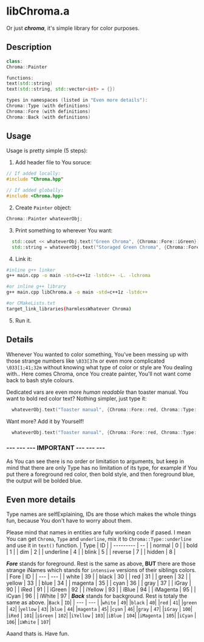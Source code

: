 # libChroma.a
Or just **_chroma_**, it's simple library for color purposes.

## Description

```c++
class:
Chroma::Painter

functions:
text(std::string)
text(std::string, std::vector<int> = {})

types in namespaces (listed in "Even more details"):
Chroma::Type (with definitions)
Chroma::Fore (with definitions)
Chroma::Back (with definitions)
```

## Usage
Usage is pretty simple (5 steps):
1. Add header file to You soruce:

```c++
// If added locally:
#include "Chroma.hpp"

// If added globally:
#include <Chroma.hpp>
```

2. Create `Painter` object:

```c++
Chroma::Painter whateverObj;
```

3. Print something to wherever You want:

```c++
  std::cout << whateverObj.text("Green Chroma", {Chroma::Fore::iGreen}) << std::endl;
  std::string = whateverObj.text("Storaged Green Chroma", {Chroma::Fore::iGreen});
```

4. Link it:

```bash
#inline g++ linker
g++ main.cpp -o main -std=c++1z -lstdc++ -L. -lchroma

#or inline g++ library
g++ main.cpp libChroma.a -o main -std=c++1z -lstdc++

#or CMakeLists.txt
target_link_libraries(harmlessWhatever Chroma)
```

5. Run it.

## Details
Whenever You wanted to color something, You've been messing up with those strange numbers like `\033[37m` or even more complicated `\033[1;41;32m` without knowing what type of color or style are You dealing with.. Here comes Chroma, once You create painter, You'll not want come back to bash style colours. 

Dedicated vars are even more *human readable* than toaster manual. You want to bold red color text? Nothing simpler, just type it:

```c++
  whateverObj.text("Toaster manual", {Chroma::Fore::red, Chroma::Type::bold});
```

Want more? Add it by Yourself!

```c++
  whateverObj.text("Toaster manual", {Chroma::Fore::red, Chroma::Type::bold, Chroma::Back::blue, Chroma::Type::reverse, Chroma::Type::underline});
```

### **--- --- --- IMPORTANT --- --- ---**

As You can see there is no order or limitation to arguments, but keep in mind that there are only Type has no limitation of its type, for example if You put there a foreground red color, then bold style, and then foreground blue, the output will be bolded blue.

## Even more details
Type names are selfExplaining, IDs are those which makes the whole things fun, because You don't have to worry about them.

Please mind that names in entities are fully working code if pased. I mean You can get `Chroma`, `Type` and `underline`, mix it to `Chroma::Type::underline` and use it in `text()` function.
| Type      | ID |
| --------- | -- |
| normal    | 0  |
| bold      | 1  |
| dim       | 2  |
| underline | 4  |
| blink     | 5  |
| reverse   | 7  |
| hidden    | 8  |

**_Fore_** stands for foreground. Rest is the same as above, __BUT__ there are those strange iNames which stands for `intensive` versions of their siblings colors.
| Fore  |  ID  |
| --- | --- |
| white  |  39 |
| black  |  30 |
| red  |  31 |
| green  |  32 |
| yellow  |  33 |
| blue  |  34 |
| magenta  |  35 |
| cyan  |  36 |
| gray  |  37 |
| iGray  |  90 |
| iRed  |  91 |
| iGreen  |  92 |
| iYellow  |  93 |
| iBlue  |  94 |
| iMagenta  |  95 |
| iCyan  |  96 |
| iWhite  |  97 |
**_Back_** stands for background. Rest is totaly the same as above.
|`Back` | `ID`|
| --- | --- |
|`white` | `49`|
|`black` | `40`|
|`red` | `41`|
|`green` | `42`|
|`yellow` | `43`|
|`blue` | `44`|
|`magenta` | `45`|
|`cyan` | `46`|
|`gray` | `47`|
|`iGray` | `100`|
|`iRed` | `101`|
|`iGreen` | `102`|
|`iYellow` | `103`|
|`iBlue` | `104`|
|`iMagenta` | `105`|
|`iCyan` | `106`|
|`iWhite` | `107`|

Aaand thats is. Have fun.
